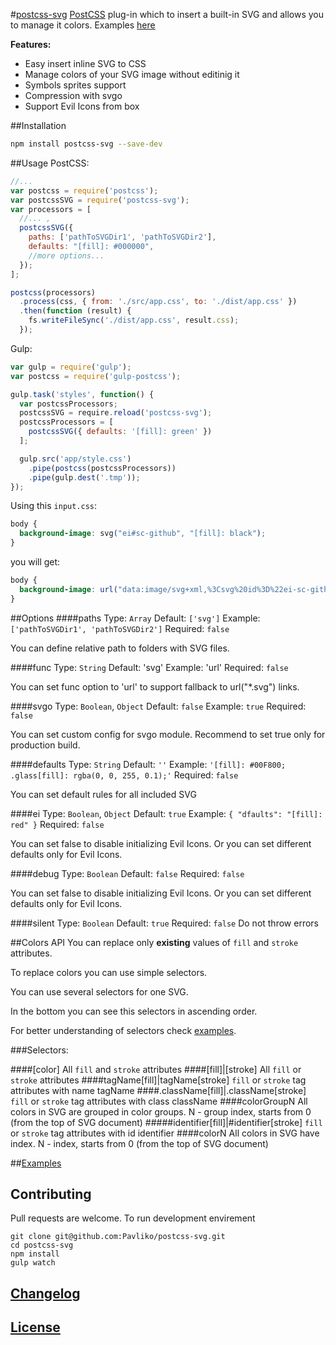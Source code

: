 #[postcss-svg](http://pavliko.github.io/postcss-svg/)
[PostCSS](https://github.com/postcss/postcss) plug-in which to insert a built-in SVG and allows you to manage it colors.
Examples [here](http://pavliko.github.io/postcss-svg/#examples)

**Features:**

* Easy insert inline SVG to CSS
* Manage colors of your SVG image without editinig it
* Symbols sprites support
* Compression with svgo
* Support Evil Icons from box

##Installation

```bash
npm install postcss-svg --save-dev
```

##Usage
PostCSS:

```javascript
//...
var postcss = require('postcss');
var postcssSVG = require('postcss-svg');
var processors = [
  //... ,
  postcssSVG({
    paths: ['pathToSVGDir1', 'pathToSVGDir2'],
    defaults: "[fill]: #000000",
    //more options...
  });
];

postcss(processors)
  .process(css, { from: './src/app.css', to: './dist/app.css' })
  .then(function (result) {
    fs.writeFileSync('./dist/app.css', result.css);
  });
```

Gulp:

```javascript
var gulp = require('gulp');
var postcss = require('gulp-postcss');

gulp.task('styles', function() {
  var postcssProcessors;
  postcssSVG = require.reload('postcss-svg');
  postcssProcessors = [
    postcssSVG({ defaults: '[fill]: green' })
  ];

  gulp.src('app/style.css')
    .pipe(postcss(postcssProcessors))
    .pipe(gulp.dest('.tmp'));
});
```

Using this `input.css`:

```css
body {
  background-image: svg("ei#sc-github", "[fill]: black");
}
```

you will get:

```css
body {
  background-image: url("data:image/svg+xml,%3Csvg%20id%3D%22ei-sc-github-icon%22%20viewBox%3D%220%200%2050%2050%22%20xmlns%3D%22http%3A%2F%2Fwww.w3.org%2F2000%2Fsvg%22%20xmlns%3Axlink%3D%22http%3A%2F%2Fwww.w3.org%2F1999%2Fxlink%22%20style%3D%22fill%3Ablack%3B%22%20height%3D%22100%25%22%20width%3D%22100%25%22%3E%3Cpath%20fill-rule%3D%22evenodd%22%20clip-rule%3D%22evenodd%22%20d%3D%22M25%2010c-8.3%200-15%206.7-15%2015%200%206.6%204.3%2012.2%2010.3%2014.2.8.1%201-.3%201-.7v-2.6c-4.2.9-5.1-2-5.1-2-.7-1.7-1.7-2.2-1.7-2.2-1.4-.9.1-.9.1-.9%201.5.1%202.3%201.5%202.3%201.5%201.3%202.3%203.5%201.6%204.4%201.2.1-1%20.5-1.6%201-2-3.3-.4-6.8-1.7-6.8-7.4%200-1.6.6-3%201.5-4-.2-.4-.7-1.9.1-4%200%200%201.3-.4%204.1%201.5%201.2-.3%202.5-.5%203.8-.5%201.3%200%202.6.2%203.8.5%202.9-1.9%204.1-1.5%204.1-1.5.8%202.1.3%203.6.1%204%201%201%201.5%202.4%201.5%204%200%205.8-3.5%207-6.8%207.4.5.5%201%201.4%201%202.8v4.1c0%20.4.3.9%201%20.7%206-2%2010.2-7.6%2010.2-14.2C40%2016.7%2033.3%2010%2025%2010z%22%2F%3E%3C%2Fsvg%3E");
}
```

##Options
####paths
Type: `Array` Default: `['svg']` Example: `['pathToSVGDir1', 'pathToSVGDir2']` Required: `false`

You can define relative path to folders with SVG files.

####func
Type: `String` Default: 'svg' Example: 'url' Required: `false`

You can set func option to 'url' to support fallback to url("*.svg") links.

####svgo
Type: `Boolean`, `Object` Default: `false` Example: `true` Required: `false`

You can set custom config for svgo module. Recommend to set true only for production build.

####defaults
Type: `String` Default: `''` Example: `'[fill]: #00F800; .glass[fill]: rgba(0, 0, 255, 0.1);'` Required: `false`

You can set default rules for all included SVG

####ei
Type: `Boolean`, `Object` Default: `true` Example: `{ "dfaults": "[fill]: red" }` Required: `false`

You can set false to disable initializing Evil Icons. Or you can set different defaults only for Evil Icons.

####debug
Type: `Boolean` Default: `false` Required: `false`

You can set false to disable initializing Evil Icons. Or you can set different defaults only for Evil Icons.

####silent
Type: `Boolean` Default: `true` Required: `false`
Do not throw errors

##Colors API
You can replace only **existing** values of `fill` and `stroke` attributes.

To replace colors you can use simple selectors.

You can use several selectors for one SVG.

In the bottom you can see this selectors in ascending order.

For better understanding of selectors check [examples](http://pavliko.github.io/postcss-svg/#examples).

###Selectors:

####[color]
All `fill` and `stroke` attributes
####[fill]|[stroke]
All `fill` or `stroke` attributes
####tagName[fill]|tagName[stroke]
`fill` or `stroke` tag attributes with name tagName
####.className[fill]|.className[stroke]
`fill` or `stroke` tag attributes with class className
####colorGroupN
All colors in SVG are grouped in color groups. N - group index, starts from 0 (from the top of SVG document)
####\#identifier[fill]|\#identifier[stroke]
`fill` or `stroke` tag attributes with id identifier
####colorN
All colors in SVG have index. N - index, starts from 0 (from the top of SVG document)

##[Examples](http://pavliko.github.io/postcss-svg/#examples)

## Contributing
Pull requests are welcome.
To run development envirement

```
git clone git@github.com:Pavliko/postcss-svg.git
cd postcss-svg
npm install
gulp watch
```

## [Changelog](CHANGELOG.md)

## [License](LCENSE)
